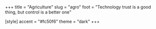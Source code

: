 +++
title = "Agriculture"
slug = "agro"
foot = "Technology trust is a good thing, but control is a better one"

[style]
    accent = "#fc50f6"
    theme = "dark"
+++
